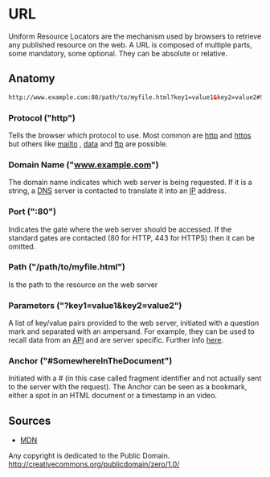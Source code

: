 # URL
Uniform Resource Locators are the mechanism used by browsers to retrieve any published resource on the web.
A URL is composed of multiple parts, some mandatory, some optional. They can be absolute or relative.

## Anatomy
```html
http://www.example.com:80/path/to/myfile.html?key1=value1&key2=value2#SomewhereInTheDocument
```
### Protocol ("http")
Tells the browser which protocol to use. Most common are [http](https://3ng7n33r.github.io/KnowledgeBase/webdevelopment/web/http.html) and [https](https://3ng7n33r.github.io/KnowledgeBase/webdevelopment/web/https.html) but others like [mailto](https://3ng7n33r.github.io/KnowledgeBase/webdevelopment/web/email.html) , [data](https://developer.mozilla.org/en-US/docs/Web/HTTP/Basics_of_HTTP/Data_URIs) and [ftp](https://3ng7n33r.github.io/KnowledgeBase/webdevelopment/web/ftp.html) are possible.

### Domain Name ("www.example.com")
The domain name indicates which web server is being requested. If it is a string, a [DNS](https://3ng7n33r.github.io/KnowledgeBase/webdevelopment/web/dns.html)  server is contacted to translate it into an [IP](https://3ng7n33r.github.io/KnowledgeBase/webdevelopment/web/ip.html) address.
### Port (":80")
Indicates the gate where the web server should be accessed. If the standard gates are contacted (80 for HTTP, 443 for HTTPS) then it can be omitted.

### Path ("/path/to/myfile.html")
Is the path to the resource on the web server

### Parameters ("?key1=value1&key2=value2")
A list of key/value pairs provided to the web server, initiated with a question mark and separated with an ampersand. For example, they can be used to recall data from an [API](https://3ng7n33r.github.io/KnowledgeBase/webdevelopment/web/api.html) and are server specific. 
Further info [here](https://idratherbewriting.com/learnapidoc/docapis_doc_parameters.html).

### Anchor ("#SomewhereInTheDocument")
Initiated with a # (in this case called fragment identifier and not actually sent to the server with the request). The Anchor can be seen as a bookmark, either a spot in an HTML document or a timestamp in an video.

## Sources

 - [MDN](https://developer.mozilla.org/en-US/docs/Learn/Common_questions/What_is_a_URL)


Any copyright is dedicated to the Public Domain. http://creativecommons.org/publicdomain/zero/1.0/

<!--stackedit_data:
eyJoaXN0b3J5IjpbLTEyNzU2MTc2ODcsNTI2OTI1NjM4LC0zOD
AxMTc1ODksMjA5NTkyODQ0NV19
-->